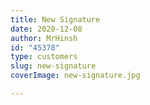 ```yaml
---
title: New Signature
date: 2020-12-08
author: MrHinsh
id: "45378"
type: customers
slug: new-signature
coverImage: new-signature.jpg

---
```








